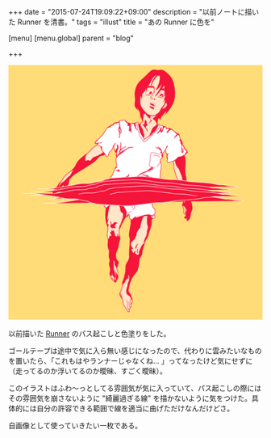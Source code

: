 +++
date = "2015-07-24T19:09:22+09:00"
description = "以前ノートに描いた Runner を清書。"
tags = "illust"
title = "あの Runner に色を"

[menu]
  [menu.global]
    parent = "blog"

+++

![](/images/blog/runner-coloring/image.png)

以前描いた [Runner](/blog/runner/) のパス起こしと色塗りをした。

ゴールテープは途中で気に入ら無い感じになったので、代わりに雲みたいなものを置いたら、「これもはやランナーじゃなくね... 」ってなったけど気にせずに（走ってるのか浮いてるのか曖昧、すごく曖昧）。

このイラストはふわ～っとしてる雰囲気が気に入っていて、パス起こしの際にはその雰囲気を崩さないように "綺麗過ぎる線" を描かないように気をつけた。具体的には自分の許容できる範囲で線を適当に曲げただけなんだけどさ。

自画像として使っていきたい一枚である。

